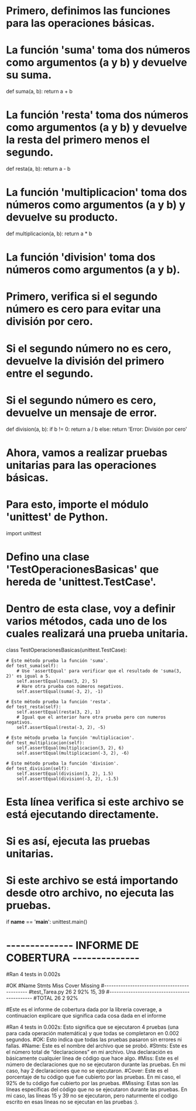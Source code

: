 # Primero, definimos las funciones para las operaciones básicas.

# La función 'suma' toma dos números como argumentos (a y b) y devuelve su suma.
def suma(a, b):
    return a + b

# La función 'resta' toma dos números como argumentos (a y b) y devuelve la resta del primero menos el segundo.
def resta(a, b):
    return a - b

# La función 'multiplicacion' toma dos números como argumentos (a y b) y devuelve su producto.
def multiplicacion(a, b):
    return a * b

# La función 'division' toma dos números como argumentos (a y b).
# Primero, verifica si el segundo número es cero para evitar una división por cero.
# Si el segundo número no es cero, devuelve la división del primero entre el segundo.
# Si el segundo número es cero, devuelve un mensaje de error.
def division(a, b):
    if b != 0:
        return a / b
    else:
        return 'Error: División por cero'

# Ahora, vamos a realizar pruebas unitarias para las operaciones básicas.
# Para esto, importe el módulo 'unittest' de Python.
import unittest

# Defino una clase 'TestOperacionesBasicas' que hereda de 'unittest.TestCase'.
# Dentro de esta clase, voy a definir varios métodos, cada uno de los cuales realizará una prueba unitaria.
class TestOperacionesBasicas(unittest.TestCase):

    # Este método prueba la función 'suma'.
    def test_suma(self):
        # Use 'assertEqual' para verificar que el resultado de 'suma(3, 2)' es igual a 5.
        self.assertEqual(suma(3, 2), 5)
        # Hare otra prueba con números negativos.
        self.assertEqual(suma(-3, 2), -1)

    # Este método prueba la función 'resta'.
    def test_resta(self):
        self.assertEqual(resta(3, 2), 1)
        # Igual que el anterior hare otra prueba pero con numeros negativos.
        self.assertEqual(resta(-3, 2), -5)

    # Este método prueba la función 'multiplicacion'.
    def test_multiplicacion(self):
        self.assertEqual(multiplicacion(3, 2), 6)
        self.assertEqual(multiplicacion(-3, 2), -6)

    # Este método prueba la función 'division'.
    def test_division(self):
        self.assertEqual(division(3, 2), 1.5)
        self.assertEqual(division(-3, 2), -1.5)

# Esta línea verifica si este archivo se está ejecutando directamente.
# Si es así, ejecuta las pruebas unitarias.
# Si este archivo se está importando desde otro archivo, no ejecuta las pruebas.
if __name__ == '__main__':
    unittest.main()


# -------------- INFORME DE COBERTURA --------------
#Ran 4 tests in 0.002s

#OK
#Name            Stmts   Miss  Cover   Missing
#---------------------------------------------
#test_Tarea.py      26      2    92%   15, 39
#---------------------------------------------
#TOTAL              26      2    92%

#Este es el informe de cobertura dada por la libreria coverage, a continuacion explicare que significa cada cosa dada en el informe

#Ran 4 tests in 0.002s: Esto significa que se ejecutaron 4 pruebas (una para cada operación matemática) y que todas se completaron en 0.002 segundos.
#OK: Esto indica que todas las pruebas pasaron sin errores ni fallas.
#Name: Este es el nombre del archivo que se probó.
#Stmts: Este es el número total de “declaraciones” en mi archivo. Una declaración es básicamente cualquier línea de código que hace algo.
#Miss: Este es el número de declaraciones que no se ejecutaron durante las pruebas. En mi caso, hay 2 declaraciones que no se ejecutaron.
#Cover: Este es el porcentaje de tu código que fue cubierto por las pruebas. En mi caso, el 92% de tu código fue cubierto por las pruebas.
#Missing: Estas son las líneas específicas del código que no se ejecutaron durante las pruebas. En mi caso, las líneas 15 y 39 no se ejecutaron, pero naturmente el codigo escrito en esas lineas no se ejecutan en las pruebas :).